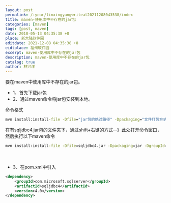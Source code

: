 ```yaml
---
layout: post
permalink: /:year/linxingyangwriteat20211208043538/index
title: maven-使用库中不存在的jar包
categories: [maven]
tags: [post, maven]
date: 2018-05-13 04:35:38 +8
place: 新大陆软件园
editdate: 2021-12-08 04:35:38 +8
eidtplace: 福州软件园
excerpt: maven-使用库中不存在的jar包
description: maven-使用库中不存在的jar包
catalog: true
author: 林兴洋
---
```


要在maven中使用库中不存在的jar包。

* 1、首先下载jar包
* 2、通过maven命令将jar包安装到本地。

命令格式
```cmd
mvn install:install-file -Dfile="jar包的绝对路径" -Dpackaging="文件打包方式" -DgroupId=groupid名 -DartifactId=artifactId名 -Dversion=jar版本 
```

在有sqljdbc4.jar包的文件夹下，通过shift+右键的方式--》此处打开命令窗口，然后执行以下maven命令

```cmd
mvn install:install-file -Dfile=sqljdbc4.jar -Dpackaging=jar -DgroupId=com.microsoft.sqlserver -DartifactId=sqljdbc4 -Dversion=4.0
```
　　
* 3、在pom.xml中引入

```xml
<dependency>
    <groupId>com.microsoft.sqlserver</groupId>
    <artifactId>sqljdbc4</artifactId>
    <version>4.0</version>
</dependency>
```

